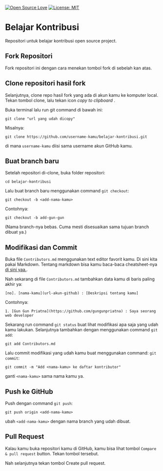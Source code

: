 [![Open Source Love](https://badges.frapsoft.com/os/v1/open-source.svg?v=103)](https://github.com/ellerbrock/open-source-badges/)
[![License: MIT](https://img.shields.io/badge/License-MIT-green.svg)](https://opensource.org/licenses/MIT)

# Belajar Kontribusi
Repositori untuk belajar kontribusi open source project.

## Fork Repositori
Fork repositori ini dengan cara menekan tombol fork di sebelah kan atas. 



## Clone repositori hasil fork
Selanjutnya, clone repo hasil fork yang ada di akun kamu ke komputer local. Tekan tombol clone, lalu tekan icon *copy to clipboard* .


Buka terminal lalu run git command di bawah ini:
```
git clone "url yang udah dicopy"
```



Misalnya:
```
git clone https://github.com/username-kamu/belajar-kontribusi.git
```
di mana `username-kamu` diisi sama username akun GitHub kamu.

## Buat branch baru
Setelah repositori di-clone, buka folder repositori:

```
cd belajar-kontribusi
```
Lalu buat branch baru menggunakan command `git checkout`:
```
git checkout -b <add-nama-kamu>
```

Contohnya:
```
git checkout -b add-gun-gun
```
(Nama branch-nya bebas. Cuma mesti disesuaikan sama tujuan branch dibuat ya.)

## Modifikasi dan Commit
Buka file `Contributors.md` menggunakan text editor favorit kamu. Di sini kita pakai Markdown. Tentang markdown bisa kamu baca-baca cheatsheet-nya [di sini yaa.](https://github.com/adam-p/markdown-here/wiki/Markdown-Cheatsheet).

Nah sekarang di file `Contributors.md` tambahkan data kamu di baris paling akhir ya: 

```
[no]. [nama-kamu](url-akun-github) : [Deskripsi tentang kamu]

```
Contohnya:
```
1. [Gun Gun Priatna](https://github.com/gungunpriatna) : Saya seorang web developer

```

Sekarang run command `git status` buat lihat modifikasi apa saja yang udah kamu lakukan. 
Selanjutnya tambahkan dengan menggunakan command `git add`:

```
git add Contributors.md
```
Lalu commit modifikasi yang udah kamu buat menggunakan command: `git commit`:
```
git commit -m "Add <nama-kamu> ke daftar kontributor"
```
ganti `<nama-kamu>` sama nama kamu ya.

## Push ke GitHub
Push dengan command `git push`:
```
git push origin <add-nama-kamu>
```
ubah `<add-nama-kamu>` dengan nama branch yang udah dibuat.

## Pull Request
Kalau kamu buka repositori kamu di GitHub, kamu bisa lihat tombol `Compare & pull request` button.  Tekan tombol tersebut.



Nah selanjutnya tekan tombol Create pull request.


